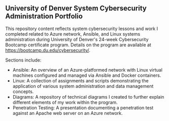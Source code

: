 ## University of Denver System Cybersecurity Administration Portfolio

This repository content reflects system cybersecurity lessons and work I completed related to Azure network, Ansible, and Linux systems administration during University of Denver's 24-week Cybersecurity Bootcamp certificate program. Details on the program are available at https://bootcamp.du.edu/cybersecurity/.

Sections include:

- Ansible: An overview of an Azure-platformed network with Linux virtual machines configured and managed via Ansible and Docker containers.
- Linux: A collection of assignments and scripts demonstrating the application of various system administration and data management concepts.
- Diagrams: A repository of technical diagrams I created to further explain different elements of my work within the program.
- Penetration Testing: A presentation documenting a penetration test against an Apache web server on an Azure network.
